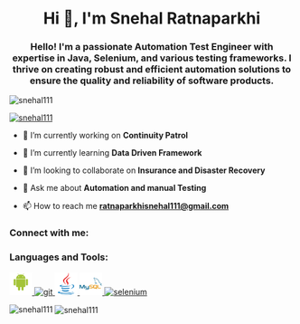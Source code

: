 <h1 align="center">Hi 👋, I'm Snehal Ratnaparkhi</h1>
<h3 align="center">Hello! I'm a passionate Automation Test Engineer with expertise in Java, Selenium, and various testing frameworks. I thrive on creating robust and efficient automation solutions to ensure the quality and reliability of software products.</h3>

<p align="left"> <img src="https://komarev.com/ghpvc/?username=snehal111&label=Profile%20views&color=0e75b6&style=flat" alt="snehal111" /> </p>

<p align="left"> <a href="https://github.com/ryo-ma/github-profile-trophy"><img src="https://github-profile-trophy.vercel.app/?username=snehal111" alt="snehal111" /></a> </p>

- 🔭 I’m currently working on **Continuity Patrol**

- 🌱 I’m currently learning **Data Driven Framework**

- 👯 I’m looking to collaborate on **Insurance and Disaster Recovery**

- 💬 Ask me about **Automation and manual Testing**

- 📫 How to reach me **ratnaparkhisnehal111@gmail.com**

<h3 align="left">Connect with me:</h3>
<p align="left">
</p>

<h3 align="left">Languages and Tools:</h3>
<p align="left"> <a href="https://developer.android.com" target="_blank" rel="noreferrer"> <img src="https://raw.githubusercontent.com/devicons/devicon/master/icons/android/android-original-wordmark.svg" alt="android" width="40" height="40"/> </a> <a href="https://git-scm.com/" target="_blank" rel="noreferrer"> <img src="https://www.vectorlogo.zone/logos/git-scm/git-scm-icon.svg" alt="git" width="40" height="40"/> </a> <a href="https://www.java.com" target="_blank" rel="noreferrer"> <img src="https://raw.githubusercontent.com/devicons/devicon/master/icons/java/java-original.svg" alt="java" width="40" height="40"/> </a> <a href="https://www.mysql.com/" target="_blank" rel="noreferrer"> <img src="https://raw.githubusercontent.com/devicons/devicon/master/icons/mysql/mysql-original-wordmark.svg" alt="mysql" width="40" height="40"/> </a> <a href="https://www.selenium.dev" target="_blank" rel="noreferrer"> <img src="https://raw.githubusercontent.com/detain/svg-logos/780f25886640cef088af994181646db2f6b1a3f8/svg/selenium-logo.svg" alt="selenium" width="40" height="40"/> </a> </p>

<p><img align="left" src="https://github-readme-stats.vercel.app/api/top-langs?username=snehal111&show_icons=true&locale=en&layout=compact" alt="snehal111" /></p>

<p>&nbsp;<img align="center" src="https://github-readme-stats.vercel.app/api?username=snehal111&show_icons=true&locale=en" alt="snehal111" /></p>
